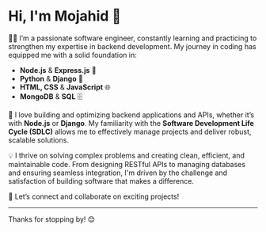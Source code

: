 # Hi, I'm Mojahid 👋

👨‍💻 I’m a passionate software engineer, constantly learning and practicing to strengthen my expertise in backend development. My journey in coding has equipped me with a solid foundation in:

- **Node.js** & **Express.js** 🚀
- **Python** & **Django** 🐍
- **HTML, CSS** & **JavaScript** 🌐
- **MongoDB** & **SQL** 🗄️

🔧 I love building and optimizing backend applications and APIs, whether it’s with **Node.js** or **Django**. My familiarity with the **Software Development Life Cycle (SDLC)** allows me to effectively manage projects and deliver robust, scalable solutions.

💡 I thrive on solving complex problems and creating clean, efficient, and maintainable code. From designing RESTful APIs to managing databases and ensuring seamless integration, I'm driven by the challenge and satisfaction of building software that makes a difference.

🤝 Let’s connect and collaborate on exciting projects!

---

Thanks for stopping by! 😊

